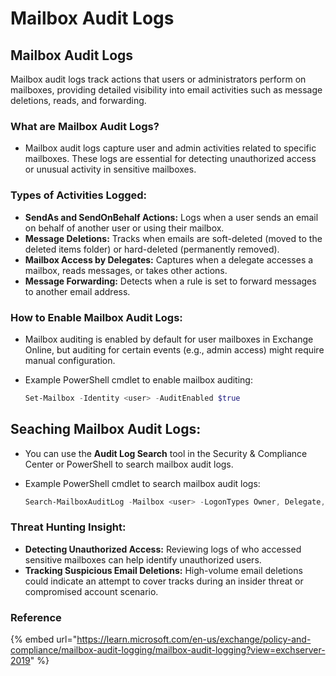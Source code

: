 # Mailbox Audit Logs

## **Mailbox Audit Logs**

Mailbox audit logs track actions that users or administrators perform on mailboxes, providing detailed visibility into email activities such as message deletions, reads, and forwarding.

### **What are Mailbox Audit Logs?**

* Mailbox audit logs capture user and admin activities related to specific mailboxes. These logs are essential for detecting unauthorized access or unusual activity in sensitive mailboxes.

### **Types of Activities Logged:**

* **SendAs and SendOnBehalf Actions:** Logs when a user sends an email on behalf of another user or using their mailbox.
* **Message Deletions:** Tracks when emails are soft-deleted (moved to the deleted items folder) or hard-deleted (permanently removed).
* **Mailbox Access by Delegates:** Captures when a delegate accesses a mailbox, reads messages, or takes other actions.
* **Message Forwarding:** Detects when a rule is set to forward messages to another email address.

### **How to Enable Mailbox Audit Logs:**

* Mailbox auditing is enabled by default for user mailboxes in Exchange Online, but auditing for certain events (e.g., admin access) might require manual configuration.
*   Example PowerShell cmdlet to enable mailbox auditing:

    ```powershell
    Set-Mailbox -Identity <user> -AuditEnabled $true
    ```

## **Seaching Mailbox Audit Logs:**

* You can use the **Audit Log Search** tool in the Security & Compliance Center or PowerShell to search mailbox audit logs.
*   Example PowerShell cmdlet to search mailbox audit logs:

    ```powershell
    Search-MailboxAuditLog -Mailbox <user> -LogonTypes Owner, Delegate, Admin
    ```

### **Threat Hunting Insight:**

* **Detecting Unauthorized Access:** Reviewing logs of who accessed sensitive mailboxes can help identify unauthorized users.
* **Tracking Suspicious Email Deletions:** High-volume email deletions could indicate an attempt to cover tracks during an insider threat or compromised account scenario.

### Reference

{% embed url="https://learn.microsoft.com/en-us/exchange/policy-and-compliance/mailbox-audit-logging/mailbox-audit-logging?view=exchserver-2019" %}
